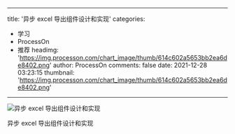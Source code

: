 
---
title: '异步 excel 导出组件设计和实现'
categories: 
 - 学习
 - ProcessOn
 - 推荐
headimg: 'https://img.processon.com/chart_image/thumb/614c602a5653bb2ea6de8402.png'
author: ProcessOn
comments: false
date: 2021-12-28 03:23:15
thumbnail: 'https://img.processon.com/chart_image/thumb/614c602a5653bb2ea6de8402.png'
---

<div>   
<img class="thumb" alt="异步 excel 导出组件设计和实现" src="https://img.processon.com/chart_image/thumb/614c602a5653bb2ea6de8402.png" referrerpolicy="no-referrer">
<p>异步 excel 导出组件设计和实现</p>  
</div>
            